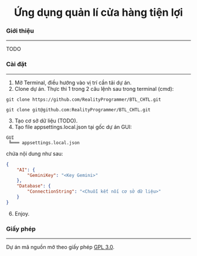 <h1 align="center">Ứng dụng quản lí cửa hàng tiện lợi</h1>

### Giới thiệu
<hr/>
TODO

### Cài đặt
<hr/>

1. Mở Terminal, điều hướng vào vị trí cần tải dự án.
2. Clone dự án. Thực thi 1 trong 2 câu lệnh sau trong terminal (cmd):
```
git clone https://github.com/RealityProgrammer/BTL_CHTL.git
```
```
git clone git@github.com:RealityProgrammer/BTL_CHTL.git
```
3. Tạo cơ sở dữ liệu (TODO).
4. Tạo file appsettings.local.json tại gốc dự án GUI:
```
GUI
 ╚═══ appsettings.local.json
```
chứa nội dung như sau:
```json
{
    "AI": {
        "GeminiKey": "<Key Gemini>"
    },
    "Database": {
        "ConnectionString": "<Chuỗi kết nối cơ sở dữ liệu>"
    }
}
```
6. Enjoy.

### Giấy phép
<hr/>

Dự án mã nguồn mở theo giấy phép [GPL 3.0](https://www.gnu.org/licenses/gpl-3.0.en.html).

